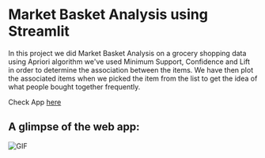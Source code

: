 # Market Basket Analysis using Streamlit

In this project we did Market Basket Analysis on a grocery shopping data using Apriori algorithm we've used Minimum Support, Confidence and Lift in order to determine the association between the items. We have then plot the associated items when we picked the item from the list to get the idea of what people bought together frequently.

Check App [here](https://share.streamlit.io/yogeshkumar22/market_basket_analysis_streamlit_app/main/mba_app.py)

## A glimpse of the web app:

![GIF](mba_streamlitt.gif)
